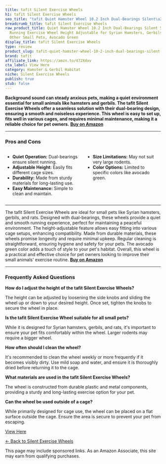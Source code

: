 ```yaml
---
title: tafit Silent Exercise Wheels
h1: tafit Silent Exercise Wheels
seo_title: "tafit Quiet Hamster Wheel 10.2 Inch Dual-Bearings Silent\u2026"
breadcrumb_title: tafit Silent Exercise Wheels
raw_product_title: Quiet Hamster Wheel 10.2 Inch Dual-Bearings Silent Small Animals
  Running Exercise Wheel Height Adjustable for Syrian Hamsters, Gerbils, Rats, or
  Other Small Pets, Avocado Green
display_title: tafit Silent Exercise Wheels
type: review
product_slug: tafit-quiet-hamster-wheel-10-2-inch-dual-bearings-silent-small-animals-da53d3aa
brand: tafit
affiliate_link: https://amzn.to/472Xdxv
cta_label: View Here
category: Hamster & Gerbil Habitat
niche: Silent Exercise Wheels
publish: true
stub: false
---
```


<div id="intro" class="full-width">
  <p><strong>Background sound can steady anxious pets, making a quiet environment essential for small animals like hamsters and gerbils. The tafit Silent Exercise Wheels offer a seamless solution with their dual-bearing design, ensuring a smooth and noiseless experience. This wheel is easy to set up, fits well in various cages, and requires minimal maintenance, making it a reliable choice for pet owners.</strong> <a href="https://amzn.to/472Xdxv" rel="nofollow sponsored noopener" target="_blank"><strong>Buy on Amazon</strong></a></p>
</div>

<hr />
<h3 id="pros-cons">Pros and Cons</h3>
<div class="pc-grid" style="display:grid;grid-template-columns:1fr 1fr;gap:16px;">
  <ul>
    <li><strong>Quiet Operation:</strong> Dual-bearings ensure silent running.</li>
    <li><strong>Adjustable Height:</strong> Easily fits different cage sizes.</li>
    <li><strong>Durability:</strong> Made from sturdy materials for long-lasting use.</li>
    <li><strong>Easy Maintenance:</strong> Simple to clean and maintain.</li>
  </ul>
  <ul>
    <li><strong>Size Limitations:</strong> May not suit very large rodents.</li>
    <li><strong>Color Options:</strong> Limited to specific colors like avocado green.</li>
  </ul>
</div>
<hr />

<div class="full-width">
  <p>The tafit Silent Exercise Wheels are ideal for small pets like Syrian hamsters, gerbils, and rats. Designed with dual-bearings, these wheels provide a quiet and smooth running experience, perfect for maintaining a peaceful environment. The height-adjustable feature allows easy fitting into various cage setups, enhancing compatibility. Made from durable materials, these wheels promise longevity and require minimal upkeep. Regular cleaning is straightforward, ensuring hygiene and safety for your pets. The avocado green color adds a touch of style to your pet's habitat. Overall, this wheel is a practical and effective choice for pet owners looking to improve their small animals' exercise routine. <a href="https://amzn.to/472Xdxv" rel="nofollow sponsored noopener" target="_blank"><strong>Buy on Amazon</strong></a></p>
</div>

<hr />
<h3 id="faqs">Frequently Asked Questions</h3>

<p><strong>How do I adjust the height of the tafit Silent Exercise Wheels?</strong></p>
<p>The height can be adjusted by loosening the side knobs and sliding the wheel up or down to your desired height. Once set, tighten the knobs to secure the wheel in place.</p>

<p><strong>Is the tafit Silent Exercise Wheel suitable for all small pets?</strong></p>
<p>While it is designed for Syrian hamsters, gerbils, and rats, it's important to ensure your pet fits comfortably within the wheel. Larger rodents may require a bigger wheel.</p>

<p><strong>How often should I clean the wheel?</strong></p>
<p>It's recommended to clean the wheel weekly or more frequently if it becomes visibly dirty. Use mild soap and water, and ensure it is thoroughly dried before returning it to the cage.</p>

<p><strong>What materials are used in the tafit Silent Exercise Wheels?</strong></p>
<p>The wheel is constructed from durable plastic and metal components, providing a sturdy and long-lasting exercise option for your pet.</p>

<p><strong>Can the wheel be used outside of a cage?</strong></p>
<p>While primarily designed for cage use, the wheel can be placed on a flat surface outside the cage. Ensure the area is secure to prevent your pet from escaping.</p>
<p><a class="btn" href="https://amzn.to/472Xdxv" target="_blank" rel="nofollow sponsored noopener">View Here</a></p>
<p><a href="/roundups/hamster-gerbil-habitat/silent-exercise-wheels/">← Back to Silent Exercise Wheels</a></p>
<aside class="disclosure">This page may include sponsored links. As an Amazon Associate, this site may earn from qualifying purchases.</aside>
